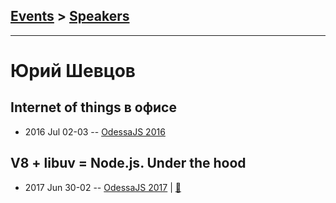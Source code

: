 ## [Events](../README.md) > [Speakers](../speakers.md)
---

# Юрий Шевцов

## Internet of things в офисе
- 2016 Jul 02-03 -- [OdessaJS 2016](https://youtu.be/7LGrDbZ3Kh8)    
## V8 + libuv &#x3D; Node.js. Under the hood
- 2017 Jun 30-02 -- [OdessaJS 2017](https://www.youtube.com/watch?v=MV6N9BRdiaY)  | [:notebook:](https://www.slideshare.net/OdessaJSConf/yurii-shevtsov-v8-libuv-nodejs-under-the-hood)  
